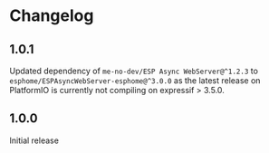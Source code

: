 # Changelog

## 1.0.1

Updated dependency of `me-no-dev/ESP Async WebServer@^1.2.3` to `esphome/ESPAsyncWebServer-esphome@^3.0.0` as the latest release on PlatformIO is currently not compiling on expressif > 3.5.0.

## 1.0.0

Initial release
